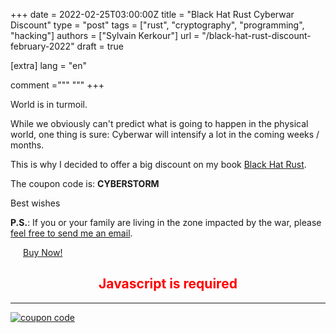 +++
date = 2022-02-25T03:00:00Z
title = "Black Hat Rust Cyberwar Discount"
type = "post"
tags = ["rust",  "cryptography", "programming", "hacking"]
authors = ["Sylvain Kerkour"]
url = "/black-hat-rust-discount-february-2022"
draft = true

[extra]
lang = "en"

comment ="""
"""
+++

World is in turmoil.

While we obviously can't predict what is going to happen in the physical world, one thing is sure: Cyberwar will intensify a lot in the coming weeks / months.

This is why I decided to offer a big discount on my book [Black Hat Rust](https://kerkour.com/black-hat-rust).


<!-- We all woke up with stupor, seeing old ghosts from the past had resurfaced.

Medias kind of warned us for many weeks, but a lot of us didn't want to listen. Either because trust was broken a long time ago or because we simply just felt uncomfortable with the possibility of war.

Now we all feel powerless and not sure about the next steps.

While I can't predict what will happen on the physical side of things, there is one thing I'm sure: Cyberwar will intensify a lot in the coming weeks / months. -->


<!-- And if you are reading this blog, you certainly have a role to play.

This is why I decided to give away my book [Black Hat Rust](https://kerkour.com/black-hat-rust) to all Ukrainians and create a big discount for everybody else, so that as many people as possible can join the cyber forces of the world and defend their freedom.

**If you're living in Ukraine it's free for you, [just send me an email](https://kerkour.com).** -->

The coupon code is: **CYBERSTORM**

<!-- I know it's a bit late, but from where I'm, I think it's the only thing I can currently do. -->


Best wishes

**P.S.**: If you or your family are living in the zone impacted by the war, please [feel free to send me an email](/about).



<a href="#!" class="paddle_button" data-product="747735" style="padding: 20px; border: none;">Buy Now!</a>
<noscript>
  <h2 style="color: red;" align="center">Javascript is required</h2>
</noscript>

-------


<a href="#!"  class="paddle_button" data-product="747735"  style="padding: 0px; border-radius: 6px;"><img alt="coupon code" src="https://kerkour.com/2021/black-hat-rust-paypal/bhr_coupon.png" /></a>

<script src="https://cdn.paddle.com/paddle/paddle.js"></script>
<script type="text/javascript">
	Paddle.Setup({ vendor: 138900 });
</script>
